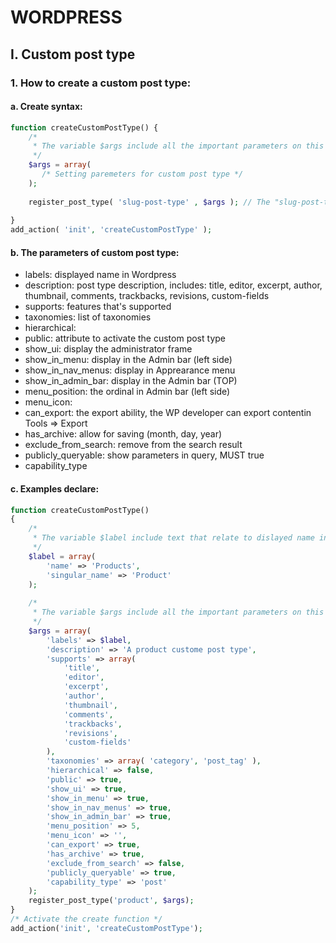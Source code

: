 # WORDPRESS

## I. Custom post type
### 1. How to create a custom post type:
#### a. Create syntax:
``` PHP
function createCustomPostType() {
    /*
     * The variable $args include all the important parameters on this custom post type
     */
    $args = array(
       /* Setting paremeters for custom post type */
    );
 
    register_post_type( 'slug-post-type' , $args ); // The "slug-post-type" is very important, you can rename is as you want and note that not include space
 
}
add_action( 'init', 'createCustomPostType' );
```
#### b. The parameters of custom post type:
* labels: displayed name in Wordpress
* description: post type description, includes: title, editor, excerpt, author, thumbnail, comments, trackbacks, revisions, custom-fields
* supports: features that's supported
* taxonomies: list of taxonomies 
* hierarchical: 
* public: attribute to activate the custom post type
* show_ui: display the administrator frame
* show_in_menu: display in the Admin bar (left side)
* show_in_nav_menus: display in Apprearance menu
* show_in_admin_bar: display in the Admin bar (TOP)
* menu_position: the ordinal in Admin bar (left side)
* menu_icon: 
* can_export: the export ability, the WP developer can export contentin Tools ⇒ Export
* has_archive: allow for saving (month, day, year)
* exclude_from_search: remove from the search result
* publicly_queryable: show parameters in query, MUST true
* capability_type

#### c. Examples declare:
``` PHP
function createCustomPostType()
{
    /*
     * The variable $label include text that relate to dislayed name in Post type
     */
    $label = array(
        'name' => 'Products',
        'singular_name' => 'Product'
    );
 
    /*
     * The variable $args include all the important parameters on this custom post type
     */
    $args = array(
        'labels' => $label, 
        'description' => 'A product custome post type',
        'supports' => array(
            'title',
            'editor',
            'excerpt',
            'author',
            'thumbnail',
            'comments',
            'trackbacks',
            'revisions',
            'custom-fields'
        ), 
        'taxonomies' => array( 'category', 'post_tag' ),
        'hierarchical' => false,
        'public' => true,
        'show_ui' => true,
        'show_in_menu' => true,
        'show_in_nav_menus' => true,
        'show_in_admin_bar' => true,
        'menu_position' => 5,
        'menu_icon' => '',
        'can_export' => true,
        'has_archive' => true,
        'exclude_from_search' => false,
        'publicly_queryable' => true,
        'capability_type' => 'post'
    );
    register_post_type('product', $args); 
}
/* Activate the create function */
add_action('init', 'createCustomPostType');
```

